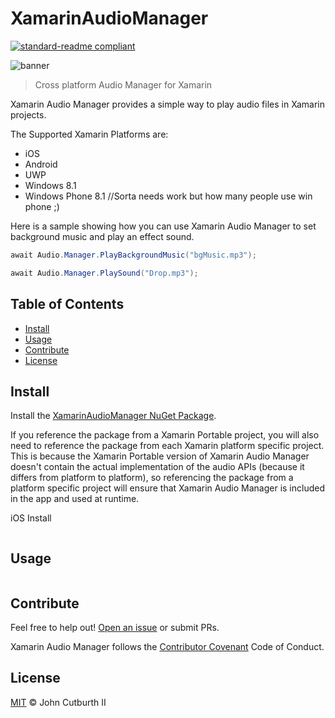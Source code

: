 # XamarinAudioManager

[![standard-readme compliant](https://img.shields.io/badge/readme%20style-standard-brightgreen.svg?style=flat-square)](https://github.com/RichardLitt/standard-readme)

![banner](https://github.com/jcphlux/XamarinAudioManager/blob/master/Images/XamarinAudio_Small.png)

> Cross platform Audio Manager for Xamarin

Xamarin Audio Manager provides a simple way to play audio files in Xamarin projects.

The Supported Xamarin Platforms are:
- iOS
- Android
- UWP
- Windows 8.1
- Windows Phone 8.1 //Sorta needs work but how many people use win phone ;)

Here is a sample showing how you can use Xamarin Audio Manager to set background music and play an effect sound.

```C#
await Audio.Manager.PlayBackgroundMusic("bgMusic.mp3");

await Audio.Manager.PlaySound("Drop.mp3");
```

## Table of Contents

- [Install](#install)
- [Usage](#usage)
- [Contribute](#contribute)
- [License](#license)

## Install

Install the [XamarinAudioManager NuGet Package](https://www.nuget.org/packages/XamarinAudioManager).

If you reference the package from a Xamarin Portable project, you will also need to reference the package from each Xamarin platform specific project. This is because the Xamarin Portable version of Xamarin Audio Manager doesn't contain the actual implementation of the audio APIs (because it differs from platform to platform), so referencing the package from a platform specific project will ensure that Xamarin Audio Manager is included in the app and used at runtime.

iOS Install
```

```

## Usage

```
```

## Contribute

Feel free to help out! [Open an issue](https://github.com/jcphlux/XamarinAudioManager/issues/new) or submit PRs.

Xamarin Audio Manager follows the [Contributor Covenant](https://github.com/jcphlux/XamarinAudioManager/blob/master/CODEOFCONDUCT.md) Code of Conduct.

## License

[MIT](https://github.com/jcphlux/XamarinAudioManager/blob/master/LICENSE) © John Cutburth II
